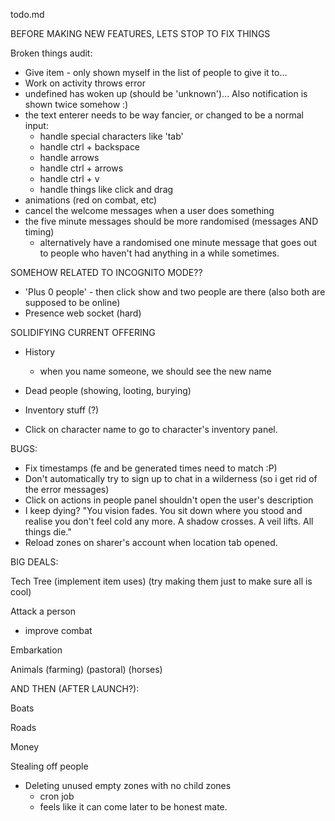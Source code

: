 todo.md

BEFORE MAKING NEW FEATURES, LETS STOP TO FIX THINGS

Broken things audit:

 - Give item - only shown myself in the list of people to give it to...
 - Work on activity throws error
 - undefined has woken up (should be 'unknown')... Also notification is shown twice somehow :)
 - the text enterer needs to be way fancier, or changed to be a normal input:
 	- handle special characters like 'tab'
 	- handle ctrl + backspace
 	- handle arrows
 	- handle ctrl + arrows
 	- handle ctrl + v
 	- handle things like click and drag
 - animations (red on combat, etc)
 - cancel the welcome messages when a user does something
 - the five minute messages should be more randomised (messages AND timing)
 	- alternatively have a randomised one minute message that goes out to people who haven't had anything in a while sometimes.



SOMEHOW RELATED TO INCOGNITO MODE??
 - 'Plus 0 people' - then click show and two people are there (also both are supposed to be online)
 - Presence web socket (hard)



SOLIDIFYING CURRENT OFFERING

- History
	- when you name someone, we should see the new name

- Dead people (showing, looting, burying)

- Inventory stuff (?)

- Click on character name to go to character's inventory panel.




BUGS:
- Fix timestamps (fe and be generated times need to match :P)
- Don't automatically try to sign up to chat in a wilderness (so i get rid of the error messages)
- Click on actions in people panel shouldn't open the user's description
- I keep dying? "You vision fades. You sit down where you stood and realise you don't feel cold any more. A shadow crosses. A veil lifts. All things die."
- Reload zones on sharer's account when location tab opened.




BIG DEALS:

Tech Tree (implement item uses)
		  (try making them just to make sure all is cool)

Attack a person
 - improve combat

Embarkation

Animals (farming)
		(pastoral)
		(horses)

AND THEN (AFTER LAUNCH?):

Boats

Roads

Money

Stealing off people

- Deleting unused empty zones with no child zones
	- cron job
	- feels like it can come later to be honest mate.
